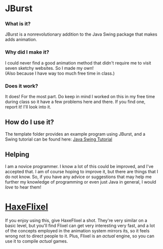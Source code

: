 # JBurst

### What is it?
JBurst is a nonrevolutionary addition to the Java Swing package that makes adds animation.

### Why did I make it?
I could never find a good animation method that didn't require me to visit seven sketchy websites.
So I made my own!\
(Also because I have way too much free time in class.)

### Does it work?
It does! For the most part.
Do keep in mind I worked on this in my free time during class so it have a few problems here and there.
If you find one, report it! I'll look into it.

## How do I use it?
The template folder provides an example program using JBurst, and a Swing tutorial can be found here:
[Java Swing Tutorial](https://docs.oracle.com/javase/tutorial/uiswing/)

## Helping
I am a novice programmer. I know a lot of this could be improved, and I've accepted that.
I am of course hoping to improve it, but there are things that I do not know.
So, if you have any advice or suggestions that may help me further my knowledge of programming or even just Java in general,
I would *love* to hear them!

# [HaxeFlixel](https://haxeflixel.com/)
If you enjoy using this, give HaxeFlixel a shot.
They're very similar on a basic level, but you'll find Flixel can get very interesting very fast,
and a lot of the concepts employed in the animation system mirrors its, so it feels wrong not to direct people to it.
Plus, Flixel is an *actual* engine, so you can use it to compile *actual* games.
